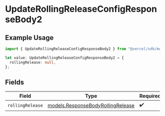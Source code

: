 # UpdateRollingReleaseConfigResponseBody2

## Example Usage

```typescript
import { UpdateRollingReleaseConfigResponseBody2 } from "@vercel/sdk/models/updaterollingreleaseconfigop.js";

let value: UpdateRollingReleaseConfigResponseBody2 = {
  rollingRelease: null,
};
```

## Fields

| Field                                                                        | Type                                                                         | Required                                                                     | Description                                                                  |
| ---------------------------------------------------------------------------- | ---------------------------------------------------------------------------- | ---------------------------------------------------------------------------- | ---------------------------------------------------------------------------- |
| `rollingRelease`                                                             | [models.ResponseBodyRollingRelease](../models/responsebodyrollingrelease.md) | :heavy_check_mark:                                                           | N/A                                                                          |